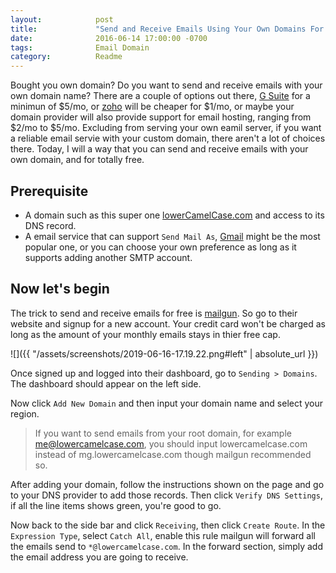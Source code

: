 ```yaml
---
layout:            post
title:             "Send and Receive Emails Using Your Own Domains For Free"
date:              2016-06-14 17:00:00 -0700
tags:              Email Domain
category:          Readme
---
```


Bought you own domain? Do you want to send and receive emails with your own domain name? There are a couple of options out there, [G Suite](https://gsuite.google.com) for a minimun of $5/mo, or [zoho](https://www.zoho.com) will be cheaper for $1/mo, or maybe your domain provider will also provide support for email hosting, ranging from $2/mo to $5/mo. Excluding from serving your own eamil server, if you want a reliable email servie with your custom domain, there aren't a lot of choices there. Today, I will a way that you can send and receive emails with your own domain, and for totally free.

## Prerequisite

- A domain such as this super one [lowerCamelCase.com](https://www.lowercamelcase.com) and access to its DNS record.
- A email service that can support `Send Mail As`, [Gmail](https://mail.google.com) might be the most popular one, or you can choose your own preference as long as it supports adding another SMTP account.

## Now let's begin

The trick to send and receive emails for free is [mailgun](https://www.mailgun.com). So go to their website and signup for a new account. Your credit card won't be charged as long as the amount of your monthly emails stays in thier free cap. 

![]({{ "/assets/screenshots/2019-06-16-17.19.22.png#left" | absolute_url }})

Once signed up and logged into their dashboard, go to `Sending > Domains`. The dashboard should appear on the left side.

Now click `Add New Domain` and then input your domain name and select your region.

> If you want to send emails from your root domain, for example me@lowercamelcase.com, you should input lowercamelcase.com instead of mg.lowercamelcase.com though mailgun recommended so.

After adding your domain, follow the instructions shown on the page and go to your DNS provider to add those records. Then click `Verify DNS Settings`, if all the line items shows green, you're good to go.

Now back to the side bar and click `Receiving`, then click `Create Route`. In the `Expression Type`, select `Catch All`, enable this rule mailgun will forward all the emails send to `*@lowercamelcase.com`. In the forward section, simply add the email address you are going to receive.


